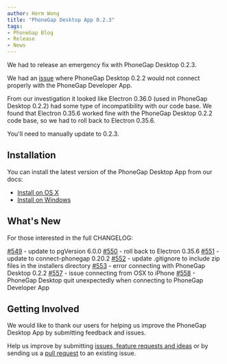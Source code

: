 ```yaml
---
author: Herm Wong
title: "PhoneGap Desktop App 0.2.3"
tags:
- PhoneGap Blog
- Release
- News
---
```


We had to release an emergency fix with PhoneGap Desktop 0.2.3.

We had an [issue](https://github.com/phonegap/phonegap-app-desktop/issues/553) where PhoneGap Desktop 0.2.2 would not connect properly with the PhoneGap Developer App.

From our investigation it looked like Electron 0.36.0 (used in PhoneGap Desktop 0.2.2) had some type of incompatibility with our code base. We found that Electron 0.35.6 worked fine with the PhoneGap Desktop 0.2.2 code base, so we had to roll back to Electron 0.35.6.

You'll need to manually update to 0.2.3.

## Installation

You can install the latest version of the PhoneGap Desktop App from our docs:

- [Install on OS X](http://docs.phonegap.com/references/desktop-app/install/mac/)
- [Install on Windows](http://docs.phonegap.com/references/desktop-app/install/win/)

## What's New

For those interested in the full CHANGELOG:

[#549](https://github.com/phonegap/phonegap-app-desktop/issues/549) - update to pgVersion 6.0.0
[#550](https://github.com/phonegap/phonegap-app-desktop/issues/550) - roll back to Electron 0.35.6
[#551](https://github.com/phonegap/phonegap-app-desktop/issues/551) - update to connect-phonegap 0.20.2
[#552](https://github.com/phonegap/phonegap-app-desktop/issues/552) - update .gitignore to include zip files in the installers directory
[#553](https://github.com/phonegap/phonegap-app-desktop/issues/553) - error connecting with PhoneGap Desktop 0.2.2
[#557](https://github.com/phonegap/phonegap-app-desktop/issues/557) - issue connecting from OSX to iPhone
[#558](https://github.com/phonegap/phonegap-app-desktop/issues/558) - PhoneGap Desktop quit unexpectedly when connecting to PhoneGap Developer App

## Getting Involved

We would like to thank our users for helping us improve the PhoneGap Desktop App by submitting feedback and issues.

Help us improve by submitting [issues, feature requests and ideas](https://github.com/phonegap/phonegap-app-desktop/issues) or by sending us a [pull request](https://github.com/phonegap/phonegap-app-desktop) to an existing issue.
